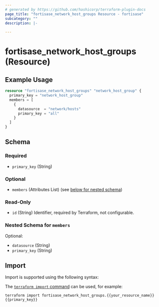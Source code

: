 ```yaml
---
# generated by https://github.com/hashicorp/terraform-plugin-docs
page_title: "fortisase_network_host_groups Resource - fortisase"
subcategory: ""
description: |-
  
---
```


# fortisase_network_host_groups (Resource)



## Example Usage

```terraform
resource "fortisase_network_host_groups" "network_host_group" {
  primary_key = "network_host_group"
  members = [
    {
      datasource  = "network/hosts"
      primary_key = "all"
    }
  ]
}
```

<!-- schema generated by tfplugindocs -->
## Schema

### Required

- `primary_key` (String)

### Optional

- `members` (Attributes List) (see [below for nested schema](#nestedatt--members))

### Read-Only

- `id` (String) Identifier, required by Terraform, not configurable.

<a id="nestedatt--members"></a>
### Nested Schema for `members`

Optional:

- `datasource` (String)
- `primary_key` (String)

## Import

Import is supported using the following syntax:

The [`terraform import` command](https://developer.hashicorp.com/terraform/cli/commands/import) can be used, for example:

```shell
terraform import fortisase_network_host_groups.{{your_resource_name}} {{primary_key}}
```
